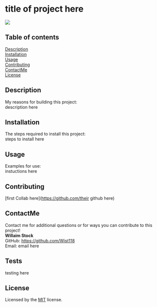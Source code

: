 
  # title of project here
  [<img src="https://img.shields.io/badge/License-MIT-yellow.svg">](https://www.mit.edu/~amini/LICENSE.md)

  ## Table of contents  
  [Description](#description)  
  [Installation](#installation)  
  [Usage](#usage)  
  [Contributing](#contributing)  
  [ContactMe](#contactme)  
  [License](#license)  

  ## Description
  My reasons for building this project:  
  description here

  ## Installation
  The steps required to install this project:  
  steps to install here

  ## Usage
  Examples for use:  
  instuctions here

  ## Contributing
  
  [first Collab here](https://github.com/their github here)  
    
    


  ## ContactMe
  Contact me for additional questions or for ways you can contribute to this project!  
  **Willaim Stock**  
  GitHub: https://github.com/Wist118  
  Email: email here
  

  ## Tests
  testing here

  ## License
  Licensed by the [MIT](https://www.mit.edu/~amini/LICENSE.md) license.
